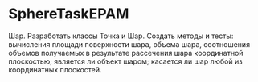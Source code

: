 # SphereTaskEPAM
  
Шар. Разработать классы Точка и Шар.
Создать методы и тесты: вычисления площади поверхности шара,
объема шара, соотношения объемов получаемых в результате
рассечения шара координатной плоскостью; является ли объект шаром; касается ли шар
любой из координатных плоскостей.
